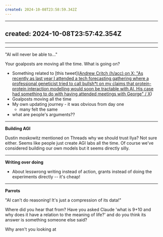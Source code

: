 ```yaml
---
created: 2024-10-08T23:58:59.342Z
---
```

---
created: 2024-10-08T23:57:42.354Z
---
---
---

"AI will never be able to..."

Your goalposts are moving all the time. What is going on?

- Something related to [this tweet]([Andrew Critch (h/acc) on X: "As recently as last year I attended a tech forecasting gathering where a professional geneticist tried to call bullsh*t on my claims that protein-protein interaction modelling would soon be tractable with AI. His case had something to do with having attended meetings with George" / X](https://x.com/AndrewCritchPhD/status/1832127254329225716))
- Goalposts moving all the time
- My own updating journey - it was obvious from day one
	- many felt the same
- what are people's arguments??

---

**Building AGI**

Dustin moskowitz mentioned on Threads why we should trust Ilya? Not sure either. Seems like people just create AGI labs all the time. Of course we've considered building our own models but it seems directly silly.

---

**Writing over doing**

- About lesswrong writing instead of action, grants instead of doing the experiments directly -- it's cheap!

---

**Parrots**

"AI can't do reasoning! It's just a compression of its data!"

Where did you hear that from? Have you asked Claude 'what is 9+10 and why does it have a relation to the meaning of life?' and do you think its answer is something someone else said?

Why aren't you looking at 